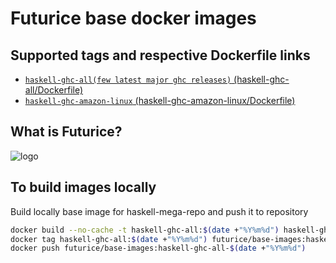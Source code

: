 # Futurice base docker images

## Supported tags and respective Dockerfile links

- [`haskell-ghc-all(few latest major ghc releases)` (haskell-ghc-all/Dockerfile)](https://github.com/futurice/docker-base-images/blob/master/haskell-ghc-all/Dockerfile)
- [`haskell-ghc-amazon-linux` (haskell-ghc-amazon-linux/Dockerfile)](https://github.com/futurice/docker-base-images/blob/master/haskell-ghc-amazon-linux/Dockerfile)

## What is Futurice?

![logo](https://raw.githubusercontent.com/futurice/docker-base-images/master/logo.png)

## To build images locally

Build locally base image for haskell-mega-repo and push it to repository

```sh
docker build --no-cache -t haskell-ghc-all:$(date +"%Y%m%d") haskell-ghc-all
docker tag haskell-ghc-all:$(date +"%Y%m%d") futurice/base-images:haskell-ghc-all-$(date +"%Y%m%d")
docker push futurice/base-images:haskell-ghc-all-$(date +"%Y%m%d")
```
